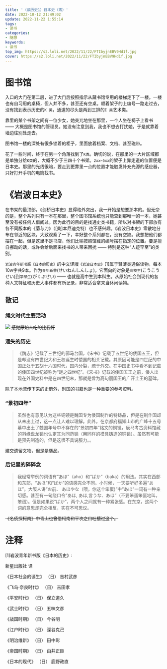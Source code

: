```yaml
---
title: '（读历史1）日本史（零）'
date: 2022-10-12 21:49:02
update: 2022-11-22 1:55:14
tags:
- 读书
categories:
- 随想
keywords:
- 读书
top_img: https://s2.loli.net/2022/11/22/FTIbyjnEBV9Hd1f.jpg
cover: https://s2.loli.net/2022/11/22/FTIbyjnEBV9Hd1f.jpg
---
```

# 图书馆
入口的大门在第二层，进了大门后按照指示从藏书馆专用的楼梯走下了一楼。一楼也有自习用的桌椅，但人并不多，甚至还有空桌。顺着架子的上编号一路走过去，没有找到表示历史的`K 类`，通道的尽头是两到三排的`I 类`艺术类。

靠里的某个书架之间有一位少女，她突兀地坐在那里，一个人坐在椅子上看书 —— 大概是图书馆的管理员。她没有注意到我，我也不想去打扰她，于是就靠着墙边往别处走去。

图书馆一楼的深处有很多锁着的柜子，里面放着档案、文档、甚至磁带。

花了一些时间，终于在另一个角落找到了`K类`。确切的说，在那里的一大片区域都是单独分给`K类`的，大概不少于三四十个书架。`2xx~5xx`的架子上靠走道的位置便是日本史。那里的光线很暗，要走到更靠里一点的位置才能触发补充光源的感应器，只好打开手机的电筒找书。

# 《岩波日本史》
在书架的最顶部，《剑桥日本史》显得格外突出，我一开始是想要那本的。但无奈的是，整个系列只有一本在那里，整个图书馆系统也只能查到那唯一的一本，她甚至没有被任何人借阅过。因为此行的目的是找通史类书籍，所以对书架的下部放有各不同版本的《菊与刀》（[美]本尼迪克特）也不感兴趣。《岩波日本史》零散地分布在邻近的区块，大致观察了一下，幸好整个系列都在，没有空缺。我想把他们都摆在一起，但是这里不是书店，他们比喻按照馆藏的编号摆在指定的位置。要是擅自挪动的话，或许会给后面来找书的人带来困扰 —— 特别是这种“人迹罕至”的类别。

`岩波青年新书版《日本的历史》`的中文译版`《岩波日本史》`[1]属于轻薄类通俗读物，每本10w字共9本。作为`青年新書`(せいねんしんしょ)，它面向的对象是`高校生`(こうこうせい)到`学部生`(がくぶせい) —— 也就是高中生到本科生。从原始社会到现代的各种人文特征和历史大事件都有所记录，非常适合拿来当休闲读物。

## 散记

### 绳文时代主要活动
![](https://s2.loli.net/2022/10/13/iPgCpBt9c2dOsvE.png)
~~感觉原始人吃的比我好~~

### 遗失的历史
>《魏志》记载了三世纪的邪马台国，《宋书》记载了五世纪的倭国五王，但是却没有四世纪大和王权诞生时倭国的相关记载。其原因可能是四世纪的中国正处于五胡十六国时代，国内分裂，疏于外交。在中国史书中看不到记载的倭国四世纪被称为“谜之四世纪”。《宋书》记载的倭国五王之前，倭人出现在外国史料中是在四世纪末，那就是曾为高句丽国王的广开土王的墓碑。

除了本地流传下来的史册外，别国的书籍也是一种重要的参考资料。

### “景初四年”
>虽然也有意见认为这些铜镜是魏国专为倭国制作的特铸品，但是在制作国却从未出土过，这一点让人难以理解。此外，在京都府福知山市的广峰十五号墓中出土了魏国年号中不存在的“景初四年”铭文的铜镜，辰马考古资料馆藏的斜缘盘龙镜也认定其为同范镜（用同样的模具铸造的铜镜）。虽然有可能是预先制造的，但是这很不具说服力。。

建交遗留文物，~~但是是赝品~~。

### 后记里的碎碎念
>我经常举例的词语有“あほ”（aho）和“ばか”（baka）的用法。其实在西部和东部，“あほ”和“ばか”的语感完全不同。小时候，一天要听好多遍“あほ”。大阪人讲“お前、 あほやな（喂，你这个笨蛋)”中“あほ”一词有一种亲切感。甚至有一句绕口令“あほ, あほ,言うな、あほ”（不要笨蛋笨蛋地叫，笨蛋)。但是如果说“ばか”，两个人之间就有一种紧张感。在东京，这两个词的意思却完全相反，实在不可思议。

~~《名侦探柯南》中青山也曾借柯南和平次之口吐槽过这个。~~
# 注释
[1]岩波青年新书版《日本的历史》:

新星出版社 译

《日本社会的诞生》  （日） 吉村武彦

《飞鸟·奈良时代》   （日） 吉田孝

《平安时代》        （日） 保立道久

《武士时代》        （日） 五味文彦

《战国时期》        （日） 今谷明

《江户时代》        （日） 深谷克己

《明治维新》        （日） 田中彰

《帝国时期》        （日） 由井正臣

《日本的现代》      （日） 鹿野政直 